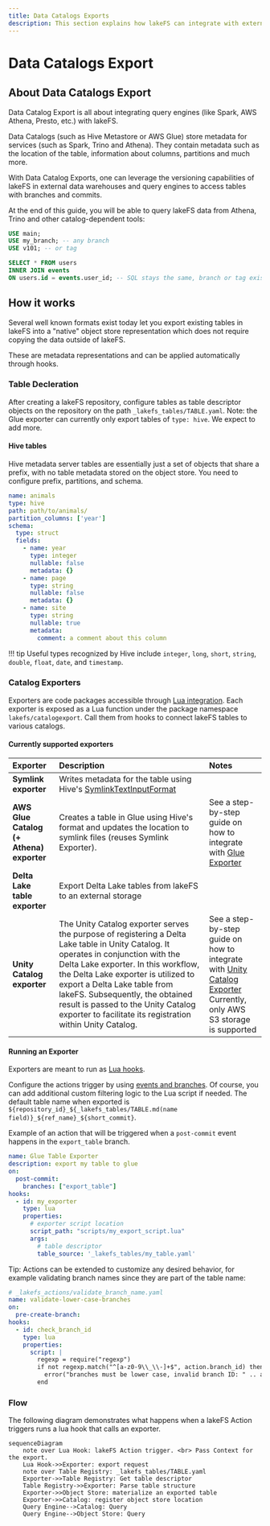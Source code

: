 ```yaml
---
title: Data Catalogs Exports
description: This section explains how lakeFS can integrate with external Data Catalogs via metastore update operations. 
---
```


# Data Catalogs Export


## About Data Catalogs Export

Data Catalog Export is all about integrating query engines (like Spark, AWS Athena, Presto, etc.) with lakeFS.

Data Catalogs (such as Hive Metastore or AWS Glue) store metadata for services (such as Spark, Trino and Athena). They contain metadata such as the location of the table, information about columns, partitions and much more.

With Data Catalog Exports, one can leverage the versioning capabilities of lakeFS in external data warehouses and query engines to access tables with branches and commits. 

At the end of this guide, you will be able to query lakeFS data from Athena, Trino and other catalog-dependent tools:

```sql
USE main;
USE my_branch; -- any branch
USE v101; -- or tag

SELECT * FROM users 
INNER JOIN events 
ON users.id = events.user_id; -- SQL stays the same, branch or tag exist as schema
```

## How it works 

Several well known formats exist today let you export existing tables in lakeFS into a "native" object store representation
which does not require copying the data outside of lakeFS.

These are metadata representations and can be applied automatically through hooks.

### Table Decleration 

After creating a lakeFS repository, configure tables as table descriptor objects on the repository on the path `_lakefs_tables/TABLE.yaml`.
Note: the Glue exporter can currently only export tables of `type: hive`.  We expect to add more.

#### Hive tables

Hive metadata server tables are essentially just a set of objects that share a prefix, with no table metadata stored on the object store.  You need to configure prefix, partitions, and schema.

```yaml
name: animals
type: hive
path: path/to/animals/
partition_columns: ['year']
schema:
  type: struct
  fields:
    - name: year
      type: integer
      nullable: false
      metadata: {}
    - name: page
      type: string
      nullable: false
      metadata: {}
    - name: site
      type: string
      nullable: true
      metadata:
        comment: a comment about this column
```

!!! tip
    Useful types recognized by Hive include `integer`, `long`, `short`, `string`, `double`, `float`, `date`, and `timestamp`.


### Catalog Exporters 

Exporters are code packages accessible through [Lua integration](hooks/lua.md#lua-library-reference). Each exporter is exposed as a Lua function under the package namespace `lakefs/catalogexport`.  Call them from hooks to connect lakeFS tables to various catalogs.

#### Currently supported exporters

| Exporter                                 | Description                                                                                                                                                                                                                                                                                                                                                                               | Notes                                                                                                                                                                |
|:-----------------------------------------|:------------------------------------------------------------------------------------------------------------------------------------------------------------------------------------------------------------------------------------------------------------------------------------------------------------------------------------------------------------------------------------------|:---------------------------------------------------------------------------------------------------------------------------------------------------------------------|
| **Symlink exporter**                     | Writes metadata for the table using Hive's [SymlinkTextInputFormat](https://svn.apache.org/repos/infra/websites/production/hive/content/javadocs/r2.1.1/api/org/apache/hadoop/hive/ql/io/SymlinkTextInputFormat.html)                                                                                                                                                                     |                                                                                                                                                                      |
| **AWS Glue Catalog (+ Athena) exporter** | Creates a table in Glue using Hive's format and updates the location to symlink files (reuses Symlink Exporter).                                                                                                                                                                                                                                                                          | See a step-by-step guide on how to integrate with [Glue Exporter](../integrations/glue_metastore.md)                                                         |
| **Delta Lake table exporter**            | Export Delta Lake tables from lakeFS to an external storage                                                                                                                                                                                                                                                                                                                               |                                                                                                                                                                      |
| **Unity Catalog exporter**               | The Unity Catalog exporter serves the purpose of registering a Delta Lake table in Unity Catalog. It operates in conjunction with the Delta Lake exporter. In this workflow, the Delta Lake exporter is utilized to export a Delta Lake table from lakeFS. Subsequently, the obtained result is passed to the Unity Catalog exporter to facilitate its registration within Unity Catalog. | See a step-by-step guide on how to integrate with [Unity Catalog Exporter](../integrations/unity-catalog.md)</br>Currently, only AWS S3 storage is supported |

#### Running an Exporter  

Exporters are meant to run as [Lua hooks](hooks/lua.md).
                                                                                         
Configure the actions trigger by using [events and branches](hooks/index.md#action-file-schema).  Of course, you can add additional custom filtering logic to the Lua script if needed.
The default table name when exported is `${repository_id}_${_lakefs_tables/TABLE.md(name field)}_${ref_name}_${short_commit}`.

Example of an action that will be triggered when a `post-commit` event happens in the `export_table` branch.

```yaml
name: Glue Table Exporter
description: export my table to glue  
on:
  post-commit:
    branches: ["export_table"]
hooks:
  - id: my_exporter
    type: lua
    properties:
      # exporter script location
      script_path: "scripts/my_export_script.lua"
      args:
        # table descriptor
        table_source: '_lakefs_tables/my_table.yaml'
```

Tip: Actions can be extended to customize any desired behavior, for example validating branch names since they are part of the table name: 

```yaml
# _lakefs_actions/validate_branch_name.yaml
name: validate-lower-case-branches 
on:
  pre-create-branch:
hooks:
  - id: check_branch_id
    type: lua
    properties:
      script: |
        regexp = require("regexp")
        if not regexp.match("^[a-z0-9\\_\\-]+$", action.branch_id) then
          error("branches must be lower case, invalid branch ID: " .. action.branch_id)
        end
```

### Flow

The following diagram demonstrates what happens when a lakeFS Action triggers runs a lua hook that calls an exporter.

```mermaid 
sequenceDiagram
    note over Lua Hook: lakeFS Action trigger. <br> Pass Context for the export.
    Lua Hook->>Exporter: export request
    note over Table Registry: _lakefs_tables/TABLE.yaml
    Exporter->>Table Registry: Get table descriptor
    Table Registry->>Exporter: Parse table structure
    Exporter->>Object Store: materialize an exported table
    Exporter->>Catalog: register object store location
    Query Engine-->Catalog: Query
    Query Engine-->Object Store: Query
```
